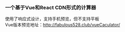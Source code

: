 ### 一个基于Vue和React CDN形式的计算器
    
使用了响应式设计，支持手机预览，但不支持平板   
Vue版本预览地址：http://fabulous528.club/vueCaculator/  
